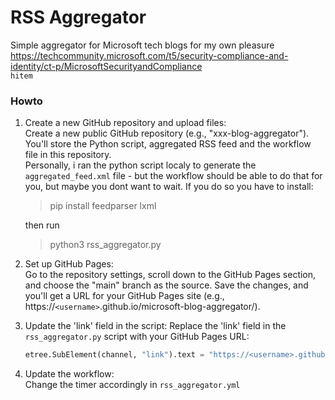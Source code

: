 # RSS Aggregator

Simple aggregator for Microsoft tech blogs for my own pleasure
https://techcommunity.microsoft.com/t5/security-compliance-and-identity/ct-p/MicrosoftSecurityandCompliance
<br>
```hitem```

### Howto
1. Create a new GitHub repository and upload files: \
    Create a new public GitHub repository (e.g., "xxx-blog-aggregator"). You'll store the Python script, aggregated RSS feed and the workflow file in this repository. \
    Personally, i ran the python script localy to generate the ```aggregated_feed.xml``` file - but the workflow should be able to do that for you, but maybe you dont want to wait. If you do so you have to install:
    > pip install feedparser lxml

    then run 
    > python3 rss_aggregator.py

2. Set up GitHub Pages:\
    Go to the repository settings, scroll down to the GitHub Pages section, and choose the "main" branch as the source. Save the changes, and you'll get a URL for your GitHub Pages site (e.g., https://```<username>```.github.io/microsoft-blog-aggregator/).
3. Update the 'link' field in the script:
    Replace the 'link' field in the ```rss_aggregator.py``` script with your GitHub Pages URL:
    ```python
    etree.SubElement(channel, "link").text = "https://<username>.github.io/<repo name>/aggregated_feed.xml"
    ```
4. Update the workflow:\
   Change the timer accordingly in ```rss_aggregator.yml```